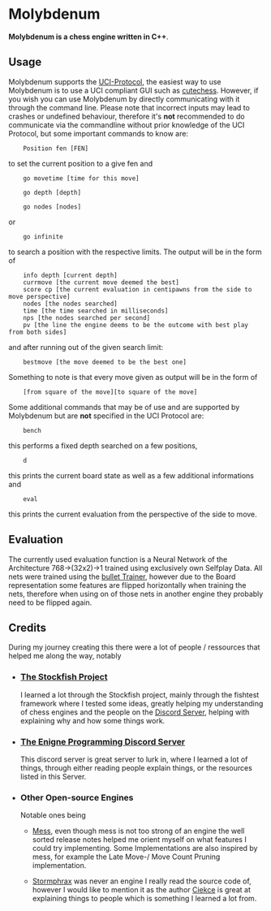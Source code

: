 # Molybdenum

**Molybdenum is a chess engine written in C++**.

## Usage
Molybdenum supports the [UCI-Protocol](https://wbec-ridderkerk.nl/html/UCIProtocol.html), 
the easiest way to use Molybdenum is to use a UCI compliant GUI such as [cutechess](https://github.com/cutechess/cutechess). 
However, if you wish you can use Molybdenum by directly communicating with it through the command line. Please note that incorrect inputs may lead to crashes or undefined behaviour,
therefore it's **not** recommended to do communicate via the commandline without prior knowledge of the UCI Protocol, but some important commands to know are:
```
    Position fen [FEN]
```
to set the current position to a give fen and
```
    go movetime [time for this move]
```
```
    go depth [depth]
```
```
    go nodes [nodes]
```
or
```
    go infinite
```
to search a position with the respective limits.
The output will be in the form of
```
    info depth [current depth] 
    currmove [the current move deemed the best] 
    score cp [the current evaluation in centipawns from the side to move perspective]
    nodes [the nodes searched]
    time [the time searched in milliseconds]
    nps [the nodes searched per second]
    pv [the line the engine deems to be the outcome with best play from both sides]
```
and after running out of the given search limit:
```
    bestmove [the move deemed to be the best one]
```
Something to note is that every move given as output will be in the form of
```
    [from square of the move][to square of the move]
```
Some additional commands that may be of use and are supported by Molybdenum but are **not** specified in the UCI Protocol
are:
```
    bench
```
this performs a fixed depth searched on a few positions,
```
    d
```
this prints the current board state as well as a few additional informations and
```
    eval
```
this prints the current evaluation from the perspective of the side to move.

## Evaluation
The currently used evaluation function is a Neural Network of the Architecture 768->(32x2)->1 trained using exclusively own Selfplay Data.
All nets were trained using the [bullet Trainer](https://github.com/jw1912/bullet), however due to the Board representation some features are flipped horizontally when training the nets, 
therefore when using on of those nets in another engine they probably need to be flipped again.

## Credits

During my journey creating this there were a lot of people / ressources that helped me along the way, notably
* ### [The Stockfish Project](https://github.com/rn5f107s2/Stockfish)
    I learned a lot through the Stockfish project, 
    mainly through the fishtest framework where I tested some ideas, greatly helping my understanding of chess engines and
    the people on the [Discord Server](https://discord.gg/KSmxy3eKED), helping with explaining why and how some things work.
* ### [The Enigne Programming Discord Server](https://discord.gg/PMeBDB8N)
    This discord server is great server to lurk in, where I learned a lot of things, 
    through either reading people explain things, or the resources listed in this Server.
* ### Other Open-source Engines 
  Notable ones being
  * [Mess](https://github.com/raklaptudirm/mess), even though mess is not too strong of an engine the well sorted release notes helped me orient myself on what features I could try implementing.
   Some Implementations are also inspired by mess, for example the Late Move-/ Move Count Pruning implementation.
  
  * [Stormphrax](https://github.com/Ciekce/Stormphrax) was never an engine I really read the source code of, however I would like to mention it as the author [Ciekce](https://github.com/Ciekce)
    is great at explaining things to people which is something I learned a lot from.
